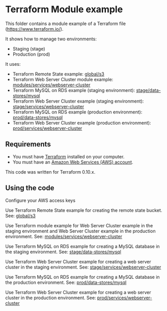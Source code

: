 # Terraform Module example

This folder contains a module example of a Terraform file (https://www.terraform.io/).

It shows how to manage two environments:
* Staging (stage)
* Production (prod)

It uses:
* Terraform Remote State example: [global/s3](global/s3)
* Terraform Web Server Cluster module example: [modules/services/webserver-cluster](modules/services/webserver-cluster)
* Terraform MySQL on RDS example (staging environment): [stage/data-stores/mysql](stage/data-stores/mysql)
* Terraform Web Server Cluster example (staging environment): [stage/services/webserver-cluster](stage/services/webserver-cluster)
* Terraform MySQL on RDS example (production environment): [prod/data-stores/mysql](stage/data-stores/mysql)
* Terraform Web Server Cluster example (production environment): [prod/services/webserver-cluster](stage/services/webserver-cluster)


## Requirements

* You must have [Terraform](https://www.terraform.io/) installed on your computer. 
* You must have an [Amazon Web Services (AWS) account](http://aws.amazon.com/).

This code was written for Terraform 0.10.x.

## Using the code

Configure your AWS access keys

Use Terraform Remote State example for creating the remote state bucket. See: [global/s3](global/s3)

Use Terraform module example for Web Server Cluster example in the staging environment and Web Server Cluster example in the production environment. See: [modules/services/webserver-cluster](modules/services/webserver-cluster)

Use Terraform MySQL on RDS example for creating a MySQL database in the staging environment. See: [stage/data-stores/mysql](stage/data-stores/mysql)

Use Terraform Web Server Cluster example for creating a web server cluster in the staging environment. See: [stage/services/webserver-cluster](stage/services/webserver-cluster)

Use Terraform MySQL on RDS example for creating a MySQL database in the production environment. See: [prod/data-stores/mysql](stage/data-stores/mysql)

Use Terraform Web Server Cluster example for creating a web server cluster in the production environment. See: [prod/services/webserver-cluster](stage/services/webserver-cluster)

